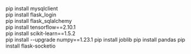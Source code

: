 pip install mysqlclient\
pip install flask_login\
pip install flask_sqlalchemy\
pip install tensorflow==2.10.1\
pip install scikit-learn==1.5.2\
pip install --upgrade numpy==1.23.1
pip install joblib
pip install pandas
pip install flask-socketio